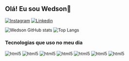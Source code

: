 
## Olá! Eu sou Wedson👋

[![Instagram](https://img.shields.io/badge/Instagram-E4405F?style=for-the-badge&logo=instagram&logoColor=white)](https://www.instagram.com/wedson.c.s/)
[![Linkedin](https://img.shields.io/badge/LinkedIn-0077B5?style=for-the-badge&logo=linkedin&logoColor=white)](https://www.linkedin.com/in/wedson-c%C3%A2ndido-81a3211a5/)

![Wedson GitHub stats](https://github-readme-stats.vercel.app/api?username=wedson97&show_icons=true&theme=radical)
![Top Langs](https://github-readme-stats.vercel.app/api/top-langs/?username=wedson97&layout=compact)
### Tecnologias que uso no meu dia

<div style="display: inline_block">
    <img align="center" alt="html5" src="https://img.shields.io/badge/HTML5-E34F26?style=for-the-badge&logo=html5&logoColor=white">
    <img align="center" alt="html5" src="https://img.shields.io/badge/React-20232A?style=for-the-badge&logo=react&logoColor=61DAFB">
    <img align="center" alt="html5" src="https://img.shields.io/badge/Python-3776AB?style=for-the-badge&logo=python&logoColor=white">
    <img align="center" alt="html5" src="https://img.shields.io/badge/JavaScript-323330?style=for-the-badge&logo=javascript&logoColor=F7DF1E">
    <img align="center" alt="html5" src="https://img.shields.io/badge/Java-ED8B00?style=for-the-badge&logo=openjdk&logoColor=white">
    <img align="center" alt="html5" src="https://img.shields.io/badge/Spring-6DB33F?style=for-the-badge&logo=spring&logoColor=white">
    <img align="center" alt="html5" src="https://img.shields.io/badge/PostgreSQL-316192?style=for-the-badge&logo=postgresql&logoColor=white)https://img.shields.io/badge/PostgreSQL-316192?style=for-the-badge&logo=postgresql&logoColor=white](https://img.shields.io/badge/MongoDB-4EA94B?style=for-the-badge&logo=mongodb&logoColor=white)https://img.shields.io/badge/MongoDB-4EA94B?style=for-the-badge&logo=mongodb&logoColor=white">
    
</div></br>

